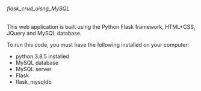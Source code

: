 ###### flask_crud_uisng_MySQL
This web application is built using the Python Flask framework, HTML+CSS, JQuery and MySQL database.

To run this code, you must have the following installed on your computer:
* python 3.8.5 installed
* MySQL database
* MySQL server
* Flask
* flask_mysqldb


